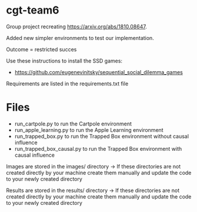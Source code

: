 # cgt-team6

Group project recreating https://arxiv.org/abs/1810.08647.

Added new simpler environments to test our implementation.

Outcome = restricted succes

Use these instructions to install the SSD games: 
* https://github.com/eugenevinitsky/sequential_social_dilemma_games

Requirements are listed in the requirements.txt file

# Files

* run_cartpole.py to run the Cartpole environment
* run_apple_learning.py to run the Apple Learning environment
* run_trapped_box.py to run the Trapped Box environment without causal influence
* run_trapped_box_causal.py to run the Trapped Box environment with causal influence

Images are stored in the images/ directory
  -> If these directories are not created directly by your machine create them manually and update the code to your newly created directory

Results are stored in the results/ directory
  -> If these directories are not created directly by your machine create them manually and update the code to your newly created directory

